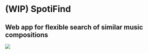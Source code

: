 # (WIP) SpotiFind

## Web app for flexible search of similar music compositions

![](https://lh3.googleusercontent.com/db5MUzUFt48r0TjGHEV3MXeyO4ZaRz59MPz_RtDkH0cfNiInMwwtOiBYi4mqS-jRG_iyk9Op1kXHweROWDBGaNm_v9m7F-KhNv6MvZw2eXXXbUDPbx8rnO4SXbBx-o7ViTwJOOCsx0KfC0_GfgmjXlJ9z6gnkKZf2GDpCEvOusf1r7nHcm1zYO2c0OWWmCxeJQMsaw5H7A5Gvhqb2Ynwr3Xlg8VAEmoMz-kV_ynLo_Al4m24kRU8kLsx1U-6GyZtAVlpMhLWZcCSBnXUaDeT8WiLqi42M5Ejps12lOePUvbGndpCsuQvL1voC1bPflB4rjQBjregaCw3LpHGO2L4-llftkWX1-5RQhUFV7IiP6fC11EMWC_iO7oc3qPRZg11AiFhMXbJB0XwG-io9bUsMFtSbPy0V1eQ1g_40sWP_rVrEC7xsyHj4cg-zR7xSNhr7OGdePXjvmv0Xhb7yztG9F_8K95l1R25SF2a-NucwgW5RBGXi52xePtndHCgY1fz2DpeBh09kOXy8NwjSGK4J4XrTUPbO8iFDOKIl063hj9Lflnjanzaf1NyZKXYle92-8klRnwdirGVyHw2iltkZWNUTqPMSPX17B8jCc8_vV8w54Lcxr9iYca4qS-UTuKOt-FQjp777vTJfgUv-sNkTGi6p0sBscwSKg_ZAgbj4ObvIxLn6qfoThG6KxXfbg=w1600-h814-no?authuser=0)
